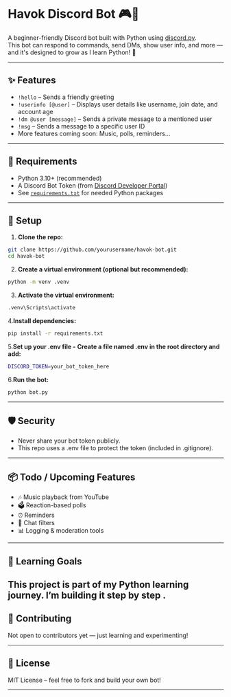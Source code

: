 # Havok Discord Bot 🎮🤖

A beginner-friendly Discord bot built with Python using [discord.py](https://discordpy.readthedocs.io/).  
This bot can respond to commands, send DMs, show user info, and more — and it's designed to grow as I learn Python! 🚀

---

## ✨ Features

- `!hello` – Sends a friendly greeting
- `!userinfo [@user]` – Displays user details like username, join date, and account age
- `!dm @user [message]` – Sends a private message to a mentioned user
- `!msg` – Sends a message to a specific user ID
- More features coming soon: Music, polls, reminders...

---

## 🧰 Requirements

- Python 3.10+ (recommended)
- A Discord Bot Token (from [Discord Developer Portal](https://discord.com/developers/applications))
- See [`requirements.txt`](requirements.txt) for needed Python packages

---

## 🚀 Setup

1. **Clone the repo:**

```bash
git clone https://github.com/yourusername/havok-bot.git
cd havok-bot
```
2. **Create a virtual environment (optional but recommended):**

```bash
python -m venv .venv
```
3. **Activate the virtual environment:**

```bash
.venv\Scripts\activate
```
4.**Install dependencies:**

```bash
pip install -r requirements.txt
```
5.**Set up your .env file -**
**Create a file named .env in the root directory and add:**

```bash
DISCORD_TOKEN=your_bot_token_here
```
6.**Run the bot:**

```bash
python bot.py
```
---
## 🛡️ Security

- Never share your bot token publicly.
- This repo uses a .env file to protect the token (included in .gitignore).

---
## 📦 Todo / Upcoming Features

- 🎶 Music playback from YouTube
- 🗳️ Reaction-based polls
- ⏰ Reminders
- 💬 Chat filters
- 📊 Logging & moderation tools
---
## 🧠 Learning Goals

This project is part of my Python learning journey.
I’m building it step by step .
---

## 🤝 Contributing

Not open to contributors yet — just learning and experimenting!

---
## 📜 License
MIT License – feel free to fork and build your own bot!

---